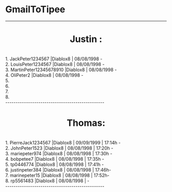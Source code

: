# GmailToTipee
------------------------------------------------
<center>
   <h1> Justin : </h1>
</center><br>
1. JackPeter1234567        |Diablox8 | 08/08/1998 -<br>
2. LouisPeter1234567       |Diablox8 | 08/08/1998 -<br>
3. MartinPeter12345678910  |Diablox8 | 08/08/1998 -<br>
4. OliPeter2               |Diablox8 | 08/08/1998 -<br>
5.<br>
6.<br>
7.<br>
8.<br>
------------------------------------------------
  <center>
  <h1> Thomas: </h1>
  </center><br>
1. PierreJack1234567       |Diablox8 | 09/09/1999 | 17:14h -<br>
2. JohnPeter1523           |Diablox8 | 08/08/1998 | 17:20h -<br>
3. mariepeter974           |Diablox8 | 08/08/1998 | 17:30h -<br>
4. bobpetee7               |Diablox8 | 08/08/1998 | 17:35h -<br>
5. tp0446774               |Diablox8 | 08/08/1998 | 17:41h -<br>
6. justinpeter384          |Diablox8 | 08/08/1998 | 17:46h-<br>
7. marinepeter15           |Diablox8 | 08/08/1998 | 17:52h-<br>
8. rp5561483               |Diablox8 | 08/08/1998 | -<br>
------------------------------------------------
